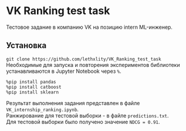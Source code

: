 # VK Ranking test task
Тестовое задание в компанию VK на позицию intern ML-инженер.
## Установка
```git clone https://github.com/lethxlity/VK_Ranking_test_task```\
Необходимые для запуска и повторения экспериментов библиотеки устанавливаются в Jupyter Notebook через ```%```.
```
%pip install pandas
%pip install catboost
%pip install sklearn
```
Результат выполнения задания представлен в файле ```VK_internship_ranking.ipynb```. \
Ранжирование для тестовой выборки - в файле ```predictions.txt```.\
Для тестовой выборки было получено значение ```NDCG = 0.91```.
